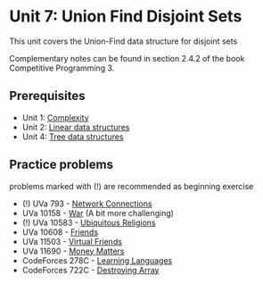 # Unit 7: Union Find Disjoint Sets
This unit covers the Union-Find data structure for disjoint sets

Complementary notes can be found in section 2.4.2 of the book Competitive Programming 3.

## Prerequisites

- Unit 1: [Complexity](../01-complexity)
- Unit 2: [Linear data structures](../02-linear-struct)
- Unit 4: [Tree data structures](../04-trees)

## Practice problems

problems marked with (!) are recommended as beginning exercise

- (!) UVa 793 - [Network Connections](https://uva.onlinejudge.org/external/7/793.pdf)
- UVa 10158 - [War](https://uva.onlinejudge.org/external/101/10158.pdf) (A bit more challenging)
- (!) UVa 10583 - [Ubiquitous Religions](https://uva.onlinejudge.org/external/105/10583.pdf)
- UVa 10608 - [Friends](https://uva.onlinejudge.org/external/106/10608.pdf)
- UVa 11503 - [Virtual Friends](https://uva.onlinejudge.org/external/115/11503.pdf)
- UVa 11690 - [Money Matters](https://uva.onlinejudge.org/external/116/11690.pdf)
- CodeForces 278C - [Learning Languages](http://www.codeforces.com/contest/278/problem/C)
- CodeForces 722C - [Destroying Array](http://codeforces.com/problemset/problem/722/C)
